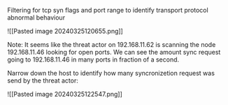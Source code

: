 

Filtering for tcp syn flags and port range to identify transport protocol abnormal behaviour

![[Pasted image 20240325120655.png]]

Note: It seems like the threat actor on 192.168.11.62 is scanning the node 192.168.11.46 looking for open ports.  We can see the amount sync request going to 192.168.11.46 in many ports in fraction of a second.

Narrow down the host to identify how many syncronizetion request was send by the threat actor:

![[Pasted image 20240325122547.png]]



